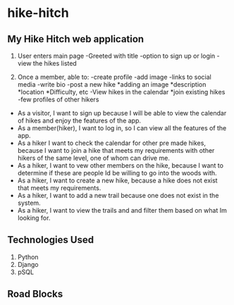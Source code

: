 # hike-hitch
## My Hike Hitch web application

1. User enters main page
  -Greeted with title
  -option to sign up or login 
  -view the hikes listed

2. Once a member, able to:
  -create profile
  -add image
  -links to social media
  -write bio
  -post a new hike
    *adding an image
    *description
    *location
    *Difficulty, etc
  -View hikes in the calendar
    *join existing hikes
  -few profiles of other hikers

* As a visitor, I want to sign up because I will be able to view the calendar of hikes and enjoy the features of the app.
* As a member(hiker), I want to log in, so I can view all the features of the app.
* As a hiker I want to check the calendar for other pre made hikes, because I want to join a hike that meets my requirements with other hikers of the same level, one of whom can drive me.
* As a hiker, I want to vew other members on the hike, because I want to determine if these are people Id be willing to go into the woods with.
* As a hiker, I want to create a new hike, because a hike does not exist that meets my requirements.
* As a hiker, I want to add a new trail because one does not exist in the system.
* As a hiker, I want to view the trails and and filter them based on what Im looking for.

## Technologies Used
1. Python
2. Django
3. pSQL

## Road Blocks
